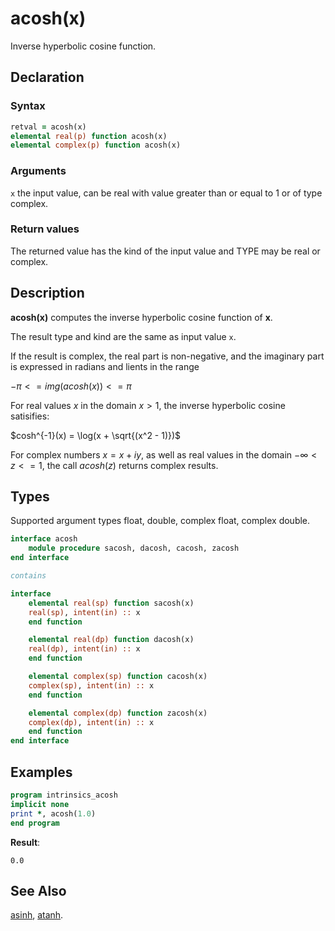 # acosh(x)

Inverse hyperbolic cosine function.

## Declaration

### Syntax

```fortran
retval = acosh(x)
elemental real(p) function acosh(x)
elemental complex(p) function acosh(x)
```
### Arguments

`x` the input value, can be real with value greater than or equal to 1 or of
type complex.

### Return values

The returned value has the kind of the input value and TYPE may be real
or complex.

## Description

**acosh(x)** computes the inverse hyperbolic cosine function of **x**.

The result type and kind are the same as input value `x`.

If the result is complex, the real part is non-negative, and the imaginary part
is expressed in radians and lients in the range

$-\pi <= img (acosh(x)) <= \pi$

For real values $x$ in the domain $x > 1$, the inverse hyperbolic cosine
satisifies:

$cosh^{-1}(x) = \log(x + \sqrt{(x^2 - 1)})$

For complex numbers $x = x + iy$, as well as real values in the domain
$-\infty < z <= 1$, the call $acosh(z)$ returns complex results.

## Types

Supported argument types float, double, complex float, complex double.

```fortran
interface acosh
    module procedure sacosh, dacosh, cacosh, zacosh
end interface

contains

interface
    elemental real(sp) function sacosh(x)
    real(sp), intent(in) :: x
    end function

    elemental real(dp) function dacosh(x)
    real(dp), intent(in) :: x
    end function

    elemental complex(sp) function cacosh(x)
    complex(sp), intent(in) :: x
    end function

    elemental complex(dp) function zacosh(x)
    complex(dp), intent(in) :: x
    end function
end interface
```
## Examples

```fortran
program intrinsics_acosh
implicit none
print *, acosh(1.0)
end program
```

**Result**:

```
0.0
```
## See Also

[asinh](asinh.md), [atanh](atanh.md).

